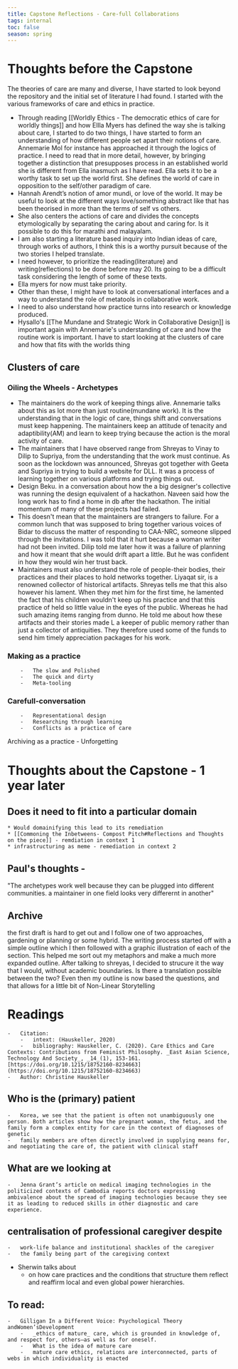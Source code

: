 ```yaml
---
title: Capstone Reflections - Care-full Collaborations
tags: internal
toc: false
season: spring
---
```

# Thoughts before the Capstone
The theories of care are many and diverse, I have started to look beyond the repository and the initial set of literature I had found. I started with the various frameworks of care and ethics in practice.
-   Through reading [[Worldly Ethics - The democratic ethics of care for worldly things]] and how Ellla Myers has defined the way she is talking about care, I started to do two things, I have started to form an understanding of how different people set apart their notions of care. Annemarie Mol for instance has approached it through the logics of practice. I need to read that in more detail, however, by bringing together a distinction that presupposes process in an established world she is different from Ella inasmuch as I have read. Ella sets it to be a worthy task to set up the world first. She defines the world of care in opposition to the self/other paradigm of care.
-   Hannah Arendt’s notion of amor mundi, or love of the world. It may be useful to look at the different ways love/something abstract like that has been theorised in more than the terms of self vs others.
-   She also centers the actions of care and divides the concepts etymologically by separating the caring about and caring for. Is it possible to do this for marathi and malayalam.
-   I am also starting a literature based inquiry into Indian ideas of care, through works of authors, I think this is a worthy pursuit because of the two stories I helped translate.
-   I need however, to prioritize the reading(literature) and writing(reflections) to be done before may 20. Its going to be a difficult task considering the length of some of these texts.
-   Ella myers for now must take priority.
-   Other than these, I might have to look at conversational interfaces and a way to understand the role of metatools in collaborative work.
-   I need to also understand how practice turns into research or knowledge produced.
-   Hysallo's [[The Mundane and Strategic Work in Collaborative Design]] is important again with Annemarie's understanding of care and how the routine work is important. I have to start looking at the clusters of care and how that fits with the worlds thing

## Clusters of care
   ### Oiling the Wheels - Archetypes
-   The maintainers do the work of keeping things alive. Annemarie talks about this as lot more than just routine(mundane work). It is the understanding that in the logic of care, things shift and conversations must keep happening. The maintainers keep an attitude of tenacity and adaptibility(AM) and learn to keep trying because the action is the moral activity of care.
-   The maintainers that I have observed range from Shreyas to Vinay to Dilip to Supriya, from the understanding that the work must continue. As soon as the lockdown was announced, Shreyas got together with Geeta and Supriya in trying to build a website for DLL. It was a process of learning together on various platforms and trying things out.
-   Design Beku. in a conversation about how the a big designer's collective was running the design equivalent of a hackathon. Naveen said how the long work has to find a home in db after the hackathon. The initial momentum of many of these projects had failed.
-   This doesn't mean that the maintainers are strangers to failure. For a common lunch that was supposed to bring together various voices of Bidar to discuss the matter of responding to CAA-NRC, someone slipped through the invitations. I was told that it hurt because a woman writer had not been invited. Dilip told me later how it was a failure of planning and how it meant that she would drift apart a little. But he was confident in how they would win her trust back.
-   Maintainers must also understand the role of people-their bodies, their practices and their places to hold networks together. Liyaqat sir, is a renowned collector of historical artifacts. Shreyas tells me that this also however his lament. When they met him for the first time, he lamented the fact that his children wouldn't keep up his practice and that this practice of held so little value in the eyes of the public. Whereas he had such amazing items ranging from dunno. He told me about how these artifacts and their stories made L a keeper of public memory rather than just a collector of antiquities. They therefore used some of the funds to send him timely appreciation packages for his work.
   ### Making as a practice
        -   The slow and Polished
        -   The quick and dirty
        -   Meta-tooling
  ###  Carefull-conversation
        -   Representational design
        -   Researching through learning
        -   Conflicts as a practice of care
   Archiving as a practice
    -   Unforgetting
	
	
# Thoughts about the Capstone - 1 year later

## Does it need to fit into a particular domain
	* Would domainifying this lead to its remediation
	* [[Commoning the Inbetweens- Compost Pitch#Reflections and Thoughts on the piece]] - remdiation in context 1
	* infrastructuring as meme - remediation in context 2	
## Paul's thoughts - 
"The archetypes work well because they can be plugged into different communities. a maintainer in one field looks very differernt in another"


## Archive
the first draft is hard to get out and I follow one of two approaches, gardening or planning or some hybrid. 
The writing process started off with a simple outline which I then followed with a graphic illustration of each of the section. This helped me sort out my metaphors and make a much more expanded outline. 
After talking to shreyas, I decided to strucure it the way that I would, without academic boundaries. Is there a translation possible between the two?
Even then my outline is now based the questions, and that allows for a little bit of Non-Linear Storytelling


# Readings

    -   Citation:
        -   intext: (Hauskeller, 2020)
        -   bibliography: Hauskeller, C. (2020). Care Ethics and Care Contexts: Contributions from Feminist Philosophy. _East Asian Science, Technology And Society_, _14_(1), 153-161. [https://doi.org/10.1215/18752160-8234663](https://doi.org/10.1215/18752160-8234663)
    -   Author: Christine Hauskeller
  ## Who is the (primary) patient
    -   Korea, we see that the patient is often not unambiguously one person. Both articles show how the pregnant woman, the fetus, and the family form a complex entity for care in the context of diagnoses of genetic
    -   family members are often directly involved in supplying means for, and negotiating the care of, the patient with clinical staff
##   What are we looking at
    -   Jenna Grant’s article on medical imaging technologies in the politicized contexts of Cambodia reports doctors expressing ambivalence about the spread of imaging technologies because they see it as leading to reduced skills in other diagnostic and care experience.
##   centralisation of professional caregiver despite
    -   work-life balance and institutional shackles of the caregiver
    -   the family being part of the caregiving context
-   Sherwin talks about
    -   on how care practices and the conditions that structure them reflect and reaffirm local and even global power hierarchies.
##   To read:
    -   Gilligan In a Different Voice: Psychological Theory andWomen’sDevelopment
        -   _ethics of mature_ care, which is grounded in knowledge of, and respect for, others—as well as for oneself.
        -   What is the idea of mature care
        -   mature care ethics, relations are interconnected, parts of webs in which individuality is enacted